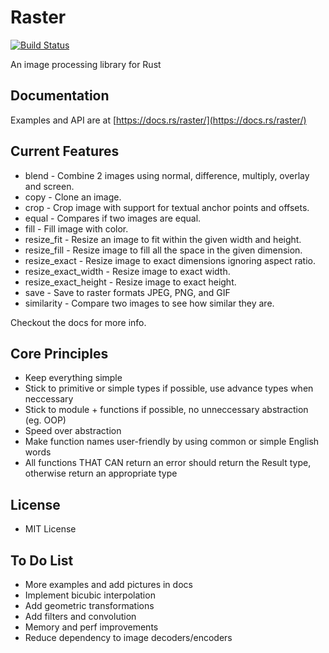 # Raster

[![Build Status](https://travis-ci.org/kosinix/raster.svg?branch=master)](https://travis-ci.org/kosinix/raster)

An image processing library for Rust

## Documentation

Examples and API are at [https://docs.rs/raster/](https://docs.rs/raster/)

## Current Features

* blend - Combine 2 images using normal, difference, multiply, overlay and screen.
* copy - Clone an image.
* crop - Crop image with support for textual anchor points and offsets.
* equal - Compares if two images are equal.
* fill - Fill image with color.
* resize_fit - Resize an image to fit within the given width and height. 
* resize_fill - Resize image to fill all the space in the given dimension.
* resize_exact - Resize image to exact dimensions ignoring aspect ratio. 
* resize_exact_width - Resize image to exact width.
* resize_exact_height - Resize image to exact height.
* save - Save to raster formats JPEG, PNG, and GIF
* similarity - Compare two images to see how similar they are.


Checkout the docs for more info.

## Core Principles
* Keep everything simple
* Stick to primitive or simple types if possible, use advance types when neccessary
* Stick to module + functions if possible, no unneccessary abstraction (eg. OOP)
* Speed over abstraction
* Make function names user-friendly by using common or simple English words
* All functions THAT CAN return an error should return the Result type, otherwise return an appropriate type

## License
- MIT License

## To Do List

* More examples and add pictures in docs
* Implement bicubic interpolation
* Add geometric transformations
* Add filters and convolution
* Memory and perf improvements
* Reduce dependency to image decoders/encoders